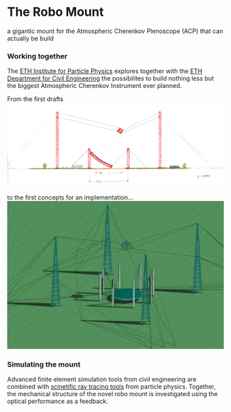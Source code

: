 # The Robo Mount
a gigantic mount for the Atmospheric Cherenkov Plenoscope (ACP) that can actually be build

### Working together
The [ETH Institute for Particle Physics](http://www.ipp.phys.ethz.ch/) explores together with the [ETH Department for Civil Engineering](https://www.baug.ethz.ch/en/) the possibilites to build nothing less but the biggest Atmospheric Cherenkov Instrument ever planned.

From the first drafts
![img](readme/sebastians_acp_draft_33deg_zd.jpg)

to the first concepts for an implementation...
![img](readme/first_implementation.jpg)

### Simulating the mount
Advanced finite element simulation tools from civil engineering are combined with [scinetific ray tracing tools](https://github.com/TheBigLebowSky/mctracer) from particle physics. Together, the mechanical structure of the novel robo mount is investigated using the optical performance as a feedback. 